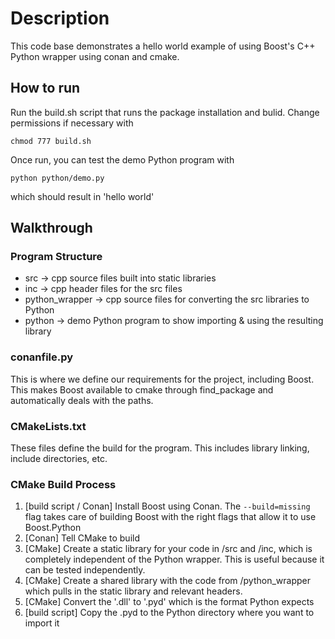 # Description
This code base demonstrates a hello world example of using Boost's C++ Python wrapper using conan and cmake. 

## How to run
Run the build.sh script that runs the package installation and bulid. Change permissions if necessary with

```
chmod 777 build.sh
```
Once run, you can test the demo Python program with 
```
python python/demo.py
```
which should result in 'hello world'

## Walkthrough
### Program Structure
- src -> cpp source files built into static libraries
- inc -> cpp header files for the src files
- python_wrapper -> cpp source files for converting the src libraries to Python
- python -> demo Python program to show importing & using the resulting library

### conanfile.py
This is where we define our requirements for the project, including Boost. This makes Boost available to cmake through find_package and automatically deals with the paths. 

### CMakeLists.txt
These files define the build for the program. This includes library linking, include directories, etc. 

### CMake Build Process
1. [build script / Conan] Install Boost using Conan. The `--build=missing` flag takes care of building Boost with the right flags that allow it to use Boost.Python
2. [Conan] Tell CMake to build
3. [CMake] Create a static library for your code in /src and /inc, which is completely independent of the Python wrapper. This is useful because it can be tested independently. 
4. [CMake] Create a shared library with the code from /python_wrapper which pulls in the static library and relevant headers. 
5. [CMake] Convert the '.dll' to '.pyd' which is the format Python expects
6. [build script] Copy the .pyd to the Python directory where you want to import it